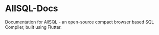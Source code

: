 # AllSQL-Docs
Documentation for AllSQL - an open-source compact browser based SQL Compiler, built using Flutter.
